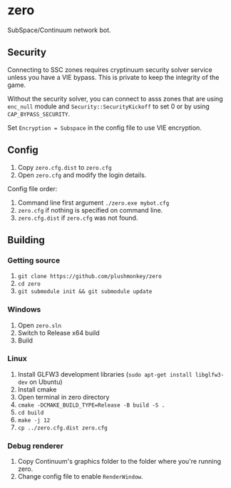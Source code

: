 # zero
SubSpace/Continuum network bot. 

## Security
Connecting to SSC zones requires cryptinuum security solver service unless you have a VIE bypass. This is private to keep the integrity of the game.

Without the security solver, you can connect to asss zones that are using `enc_null` module and `Security::SecurityKickoff` to set 0 or by using `CAP_BYPASS_SECURITY`.

Set `Encryption = Subspace` in the config file to use VIE encryption.

## Config
1. Copy `zero.cfg.dist` to `zero.cfg`
2. Open `zero.cfg` and modify the login details.

Config file order:
1. Command line first argument `./zero.exe mybot.cfg`
2. `zero.cfg` if nothing is specified on command line.
3. `zero.cfg.dist` if `zero.cfg` was not found.

## Building
### Getting source
1. `git clone https://github.com/plushmonkey/zero`
2. `cd zero`
3. `git submodule init && git submodule update`

### Windows
1. Open `zero.sln`
2. Switch to Release x64 build
3. Build

### Linux
1. Install GLFW3 development libraries (`sudo apt-get install libglfw3-dev` on Ubuntu)
2. Install cmake
3. Open terminal in zero directory
4. `cmake -DCMAKE_BUILD_TYPE=Release -B build -S .`
5. `cd build`
6. `make -j 12`
7. `cp ../zero.cfg.dist zero.cfg`

### Debug renderer
1. Copy Continuum's graphics folder to the folder where you're running zero.
2. Change config file to enable `RenderWindow`.
